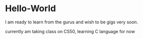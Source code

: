 # Hello-World
I am ready to learn from the gurus and wish to be gigs very soon.

currently am taking class on CS50, learning C language for now
